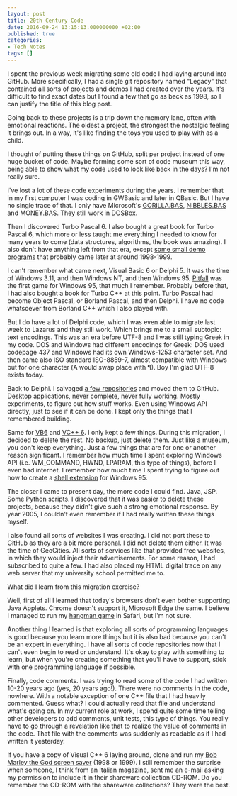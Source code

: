 ```yaml
---
layout: post
title: 20th Century Code
date: 2016-09-24 13:15:13.000000000 +02:00
published: true
categories:
- Tech Notes
tags: []
---
```


I spent the previous week migrating some old code I had laying around into GitHub. More specifically, I had a single git repository named "Legacy" that contained all sorts of projects and demos I had created over the years. It's difficult to find exact dates but I found a few that go as back as 1998, so I can justify the title of this blog post.

<!--more-->

Going back to these projects is a trip down the memory lane, often with emotional reactions. The oldest a project, the strongest the nostalgic feeling it brings out. In a way, it's like finding the toys you used to play with as a child.

I thought of putting these things on GitHub, split per project instead of one huge bucket of code. Maybe forming some sort of code museum this way, being able to show what my code used to look like back in the days? I'm not really sure.

I've lost a lot of these code experiments during the years. I remember that in my first computer I was coding in GWBasic and later in QBasic. But I have no single trace of that. I only have Microsoft's <a href="https://en.wikipedia.org/wiki/Gorillas_(video_game)">GORILLA.BAS</a>, <a href="https://en.wikipedia.org/wiki/Nibbles_(video_game)">NIBBLES.BAS</a> and MONEY.BAS. They still work in DOSBox.

Then I discovered Turbo Pascal 6. I also bought a great book for Turbo Pascal 6, which more or less taught me everything I needed to know for many years to come (data structures, algorithms, the book was amazing). I also don't have anything left from that era, except <a href="https://github.com/ngeor/TP6">some small demo programs</a> that probably came later at around 1998-1999.

I can't remember what came next, Visual Basic 6 or Delphi 5. It was the time of Windows 3.11, and then Windows NT, and then Windows 95. <a href="https://www.youtube.com/watch?v=bAv9Y4LB-Fs">Pitfall</a> was the first game for Windows 95, that much I remember. Probably before that, I had also bought a book for Turbo C++ at this point. Turbo Pascal had become Object Pascal, or Borland Pascal, and then Delphi. I have no code whatsoever from Borland C++ which I also played with.

But I do have a lot of Delphi code, which I was even able to migrate last week to Lazarus and they still work. Which brings me to a small subtopic: text encodings. This was an era before UTF-8 and I was still typing Greek in my code. DOS and Windows had different encodings for Greek: DOS used codepage 437 and Windows had its own Windows-1253 character set. And then came also ISO standard ISO-8859-7, almost compatible with Windows but for one character (Ά would swap place with ¶). Boy I'm glad UTF-8 exists today.

Back to Delphi. I salvaged <a href="https://github.com/ngeor?language=pascal&tab=repositories">a few repositories</a> and moved them to GitHub. Desktop applications, never complete, never fully working. Mostly experiments, to figure out how stuff works. Even using Windows API directly, just to see if it can be done. I kept only the things that I remembered building.

Same for <a href="https://github.com/ngeor?language=visual+basic&tab=repositories">VB6</a> and <a href="https://github.com/ngeor?language=c%2B%2B&tab=repositories">VC++ 6</a>. I only kept a few things. During this migration, I decided to delete the rest. No backup, just delete them. Just like a museum, you don't keep everything. Just a few things that are for one or another reason significant. I remember how much time I spent exploring Windows API (i.e. WM_COMMAND, HWND, LPARAM, this type of things), before I even had internet. I remember how much time I spent trying to figure out how to create a <a href="https://github.com/ngeor/ChangeFileTimePS">shell extension</a> for Windows 95.

The closer I came to present day, the more code I could find. Java, JSP. Some Python scripts. I discovered that it was easier to delete these projects, because they didn't give such a strong emotional response. By year 2005, I couldn't even remember if I had really written these things myself.

I also found all sorts of websites I was creating. I did not port these to GitHub as they are a bit more personal. I did not delete them either. It was the time of GeoCities. All sorts of services like that provided free websites, in which they would inject their advertisements. For some reason, I had subscribed to quite a few. I had also placed my HTML digital trace on any web server that my university school permitted me to.

What did I learn from this migration exercise?

Well, first of all I learned that today's browsers don't even bother supporting Java Applets. Chrome doesn't support it, Microsoft Edge the same. I believe I managed to run my <a href="https://github.com/ngeor/jHangMan">hangman game</a> in Safari, but I'm not sure.

Another thing I learned is that exploring all sorts of programming languages is good because you learn more things but it is also bad because you can't be an expert in everything. I have all sorts of code repositories now that I can't even begin to read or understand. It's okay to play with something to learn, but when you're creating something that you'll have to support, stick with one programming language if possible.

Finally, code comments. I was trying to read some of the code I had written 10-20 years ago (yes, 20 years ago!). There were no comments in the code, nowhere. With a notable exception of one C++ file that I had heavily commented. Guess what? I could actually read that file and understand what's going on. In my current role at work, I spend quite some time telling other developers to add comments, unit tests, this type of things. You really have to go through a revelation like that to realize the value of comments in the code. That file with the comments was suddenly as readable as if I had written it yesterday.

If you have a copy of Visual C++ 6 laying around, clone and run my <a href="https://github.com/ngeor/BobMarleyTheGod">Bob Marley the God screen saver</a> (1998 or 1999). I still remember the surprise when someone, I think from an Italian magazine, sent me an e-mail asking my permission to include it in their shareware collection CD-ROM. Do you remember the CD-ROM with the shareware collections? They were the best.
